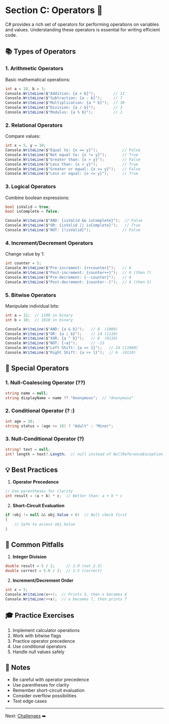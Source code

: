 # Section C: Operators 🔧

C# provides a rich set of operators for performing operations on variables and values. Understanding these operators is essential for writing efficient code.

## 📚 Types of Operators

### 1. Arithmetic Operators
Basic mathematical operations:

```csharp
int a = 10, b = 3;
Console.WriteLine($"Addition: {a + b}");        // 13
Console.WriteLine($"Subtraction: {a - b}");     // 7
Console.WriteLine($"Multiplication: {a * b}");  // 30
Console.WriteLine($"Division: {a / b}");        // 3
Console.WriteLine($"Modulus: {a % b}");         // 1
```

### 2. Relational Operators
Compare values:

```csharp
int x = 5, y = 10;
Console.WriteLine($"Equal to: {x == y}");           // False
Console.WriteLine($"Not equal to: {x != y}");       // True
Console.WriteLine($"Greater than: {x > y}");        // False
Console.WriteLine($"Less than: {x < y}");           // True
Console.WriteLine($"Greater or equal: {x >= y}");   // False
Console.WriteLine($"Less or equal: {x <= y}");      // True
```

### 3. Logical Operators
Combine boolean expressions:

```csharp
bool isValid = true;
bool isComplete = false;

Console.WriteLine($"AND: {isValid && isComplete}");  // False
Console.WriteLine($"OR: {isValid || isComplete}");   // True
Console.WriteLine($"NOT: {!isValid}");              // False
```

### 4. Increment/Decrement Operators
Change value by 1:

```csharp
int counter = 5;
Console.WriteLine($"Pre-increment: {++counter}");   // 6
Console.WriteLine($"Post-increment: {counter++}");  // 6 (then 7)
Console.WriteLine($"Pre-decrement: {--counter}");   // 6
Console.WriteLine($"Post-decrement: {counter--}");  // 6 (then 5)
```

### 5. Bitwise Operators
Manipulate individual bits:

```csharp
int a = 12;  // 1100 in binary
int b = 10;  // 1010 in binary

Console.WriteLine($"AND: {a & b}");   // 8  (1000)
Console.WriteLine($"OR: {a | b}");    // 14 (1110)
Console.WriteLine($"XOR: {a ^ b}");   // 6  (0110)
Console.WriteLine($"NOT: {~a}");      // -13
Console.WriteLine($"Left Shift: {a << 1}");   // 24 (11000)
Console.WriteLine($"Right Shift: {a >> 1}");  // 6  (0110)
```

## 🎯 Special Operators

### 1. Null-Coalescing Operator (??)
```csharp
string name = null;
string displayName = name ?? "Anonymous";  // "Anonymous"
```

### 2. Conditional Operator (? :)
```csharp
int age = 20;
string status = (age >= 18) ? "Adult" : "Minor";
```

### 3. Null-Conditional Operator (?)
```csharp
string? text = null;
int? length = text?.Length;  // null instead of NullReferenceException
```

## 💡 Best Practices

1. **Operator Precedence**
```csharp
// Use parentheses for clarity
int result = (a + b) * c;  // Better than: a + b * c
```

2. **Short-Circuit Evaluation**
```csharp
if (obj != null && obj.Value > 0)  // Null check first
{
    // Safe to access obj.Value
}
```

## 🚨 Common Pitfalls

1. **Integer Division**
```csharp
double result = 5 / 2;     // 2.0 (not 2.5)
double correct = 5.0 / 2;  // 2.5 (correct)
```

2. **Increment/Decrement Order**
```csharp
int x = 5;
Console.WriteLine(x++);  // Prints 5, then x becomes 6
Console.WriteLine(++x);  // x becomes 7, then prints 7
```

## 🎓 Practice Exercises

1. Implement calculator operations
2. Work with bitwise flags
3. Practice operator precedence
4. Use conditional operators
5. Handle null values safely

## 📝 Notes

- Be careful with operator precedence
- Use parentheses for clarity
- Remember short-circuit evaluation
- Consider overflow possibilities
- Test edge cases

---

Next: [Challenges](Challenges.md) ➡️